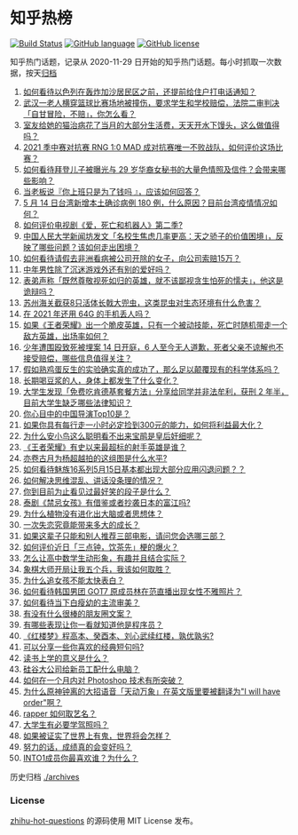 # 知乎热榜
[![Build Status](https://github.com/ToWeLong/zhihu-hot-questions/workflows/CI/badge.svg)](https://github.com/ToWeLong/zhihu-hot-questions/actions)
[![GitHub language](https://img.shields.io/badge/language-golang-orange.svg)](https://golang.org/)
[![GitHub license](https://img.shields.io/github/license/ToWeLong/zhihu-hot-questions)](https://github.com/ToWeLong/zhihu-hot-questions/blob/main/LICENSE)

知乎热门话题，记录从 2020-11-29 日开始的知乎热门话题。每小时抓取一次数据，按天[归档](./archives)

<!-- BEGIN -->

1. [如何看待以色列在轰炸加沙居民区之前，还提前给住户打电话通知？](https://www.zhihu.com/question/459381446)
1. [武汉一老人横穿篮球比赛场地被撞伤，要求学生和学校赔偿，法院二审判决「自甘冒险，不赔」，你怎么看？](https://www.zhihu.com/question/458886791)
1. [室友给她的猫治病花了当月的大部分生活费，天天开水下馒头，这么做值得吗？](https://www.zhihu.com/question/458055949)
1. [2021 季中赛对抗赛 RNG 1:0 MAD 成对抗赛唯一不败战队，如何评价这场比赛？](https://www.zhihu.com/question/459644598)
1. [如何看待拜登儿子被曝光与 29 岁华裔女秘书的大量色情照及信件？会带来哪些影响？](https://www.zhihu.com/question/458657086)
1. [当老板说『你上班只是为了钱吗 』，应该如何回答？](https://www.zhihu.com/question/459271480)
1. [5 月 14 日台湾新增本土确诊病例 180 例，什么原因？目前台湾疫情情况如何？](https://www.zhihu.com/question/459531944)
1. [如何评价电视剧《爱，死亡和机器人》第二季?](https://www.zhihu.com/question/392099994)
1. [中国人民大学新闻坊发文「名校生焦虑几率更高：天之骄子的价值困境」，反映了哪些问题？该如何走出困境？](https://www.zhihu.com/question/459560350)
1. [如何看待请假去非洲看病被公司开除的女子，向公司索赔15万？](https://www.zhihu.com/question/459337590)
1. [中年男性除了沉迷游戏外还有别的爱好吗？](https://www.zhihu.com/question/459226864)
1. [表弟声称「既然尊敬视死如归的英雄，就不该鄙视贪生怕死的懦夫」，他这是诡辩吗？](https://www.zhihu.com/question/459177318)
1. [苏州海关截获8只活体长戟大兜虫，这类昆虫对生态环境有什么危害？](https://www.zhihu.com/question/459391470)
1. [在 2021 年还用 64G 的手机丢人吗？](https://www.zhihu.com/question/459213190)
1. [如果《王者荣耀》出一个脆皮英雄，只有一个被动技能，死亡时随机带走一个敌方英雄，出场率如何？](https://www.zhihu.com/question/459413105)
1. [少年遭围殴致死被埋案 14 日开庭，6 人至今无人道歉，死者父亲不谅解也不接受赔偿，哪些信息值得关注？](https://www.zhihu.com/question/459368723)
1. [假如熟鸡蛋反生的实验确实真的成功了，那么足以颠覆现有的科学体系吗？](https://www.zhihu.com/question/456677213)
1. [长期喝豆浆的人，身体上都发生了什么变化？](https://www.zhihu.com/question/382035677)
1. [大学生发现「免费吃肯德基套餐方法」分享给同学并非法牟利，获刑 2 年半，目前大学生缺乏哪些法律知识？](https://www.zhihu.com/question/458862596)
1. [你心目中的中国导演Top10是？](https://www.zhihu.com/question/314257835)
1. [如果你具有每行走一小时必定捡到300元的能力，如何将利益最大化？](https://www.zhihu.com/question/439876862)
1. [为什么安小鸟这么聪明看不出来宝鹃是皇后奸细呢？](https://www.zhihu.com/question/338703838)
1. [《王者荣耀》有史以来最超标的射手英雄是谁？](https://www.zhihu.com/question/458538827)
1. [亦卷古月为杨超越拍的这组图是什么水平?](https://www.zhihu.com/question/459282561)
1. [如何看待魅族16系列5月15日基本都出现大部分应用闪退问题？？](https://www.zhihu.com/question/459492278)
1. [如何解决思维混乱、讲话没条理的情况？](https://www.zhihu.com/question/30173526)
1. [你到目前为止看见过最好笑的段子是什么？](https://www.zhihu.com/question/297417967)
1. [泰剧《禁忌女孩》有借鉴或者抄袭日本的富江吗?](https://www.zhihu.com/question/372621639)
1. [为什么植物没有进化出大脑或者思想体？](https://www.zhihu.com/question/437474056)
1. [一次失恋究竟能带来多大的成长？](https://www.zhihu.com/question/364747959)
1. [如果这辈子只能和别人推荐三部电影，请问您会选哪三部？](https://www.zhihu.com/question/444313984)
1. [如何评价近日「三点钟，饮茶先」梗的爆火？](https://www.zhihu.com/question/459087204)
1. [怎么让高中数学生动形象，有趣并且结合实际？](https://www.zhihu.com/question/457752589)
1. [象棋大师开局让我五个兵，我该如何取胜？](https://www.zhihu.com/question/458811041)
1. [为什么追女孩不能太快表白？](https://www.zhihu.com/question/354110420)
1. [如何看待韩国男团 GOT7 原成员林在范直播出现女性不雅照片？](https://www.zhihu.com/question/459375130)
1. [如何看待当下白瘦幼的主流审美？](https://www.zhihu.com/question/63812554)
1. [有没有什么很棒的朋友圈文案？](https://www.zhihu.com/question/314092494)
1. [有哪些表现让你一看就知道他是程序员？](https://www.zhihu.com/question/453277901)
1. [《红楼梦》程高本、癸酉本、刘心武续红楼，孰优孰劣?](https://www.zhihu.com/question/459185982)
1. [可以分享一些你喜欢的经典短句吗?](https://www.zhihu.com/question/454951591)
1. [读书上学的意义是什么？](https://www.zhihu.com/question/457826127)
1. [硅谷大公司给新员工配什么电脑？](https://www.zhihu.com/question/46739077)
1. [如何在一个月内对 Photoshop 技术有所突破？](https://www.zhihu.com/question/39164259)
1. [为什么原神钟离的大招语音「天动万象」在英文版里要被翻译为"I will have order"啊？](https://www.zhihu.com/question/454824234)
1. [rapper 如何取艺名？](https://www.zhihu.com/question/453353784)
1. [大学生有必要学驾照吗？](https://www.zhihu.com/question/323177845)
1. [如果被证实了世界上有鬼，世界将会怎样？](https://www.zhihu.com/question/405528524)
1. [努力的话，成绩真的会变好吗？](https://www.zhihu.com/question/451605083)
1. [INTO1成员你最喜欢谁？为什么？](https://www.zhihu.com/question/459155590)

<!-- END -->

历史归档 [./archives](./archives)


### License
[zhihu-hot-questions](https://github.com/towelong/zhihu-hot-questions) 的源码使用 MIT License 发布。